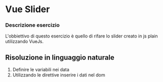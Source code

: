 # Vue Slider

### Descrizione esercizio

L'obbiettivo di questo esercizio è quello di rifare lo slider creato in js plain utilizzando VueJs.

## Risoluzione in linguaggio naturale

1. Definire le variabili nei data
2. Utilizzando le direttive inserire i dati nel dom
